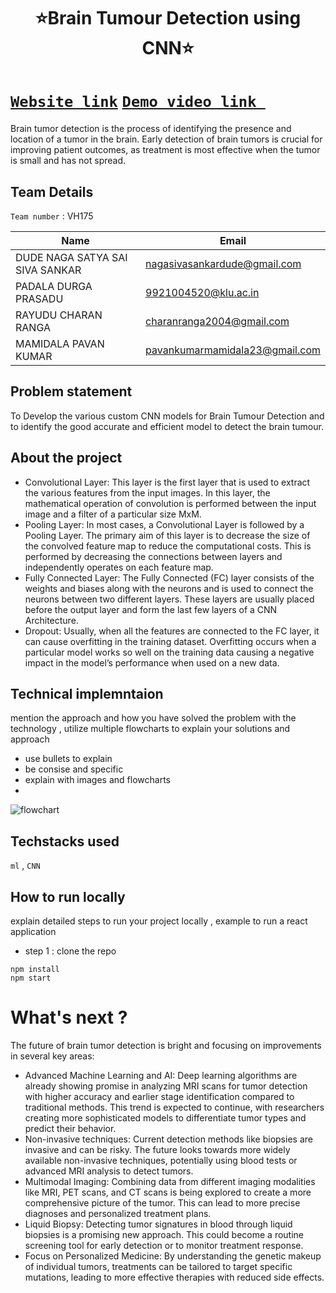 <h1 align="center" style="border-bottom: none">
    <b>
        <a> ⭐️Brain Tumour Detection using CNN⭐️ </a><br>
    </b>
     
</h1>

# [`Website link`](http://www.google.com)  [`Demo video link `](http://www.google.com)  
Brain tumor detection is the process of identifying the presence and location of a tumor in the brain. Early detection of brain tumors is crucial for improving patient outcomes, as treatment is most effective when the tumor is small and has not spread.
## Team Details
`Team number` : VH175

| Name    | Email           |
|---------|-----------------|
| DUDE NAGA SATYA SAI SIVA SANKAR | nagasivasankardude@gmail.com |
| PADALA DURGA PRASADU | 9921004520@klu.ac.in |
| RAYUDU CHARAN RANGA | charanranga2004@gmail.com |
| MAMIDALA PAVAN KUMAR | pavankumarmamidala23@gmail.com |


</div>

## Problem statement 
To Develop the various custom CNN models for Brain Tumour Detection and to identify the good accurate and efficient model to detect the brain tumour.
## About the project
- Convolutional Layer:
	This layer is the first layer that is used to extract the various features from the input images. In this layer, the mathematical operation of convolution is performed between the input image and a filter of a particular size MxM. 
- Pooling Layer:
	In most cases, a Convolutional Layer is followed by a Pooling Layer. The primary aim of this layer is to decrease the size of the convolved feature map to reduce the computational costs. This is performed by decreasing the connections between layers and independently operates on each feature map.
- Fully Connected Layer:
	The Fully Connected (FC) layer consists of the weights and biases along with the neurons and is used to connect the neurons between two different layers. These layers are usually placed before the output layer and form the last few layers of a CNN Architecture.
- Dropout:
	Usually, when all the features are connected to the FC layer, it can cause overfitting in the training dataset. Overfitting occurs when a particular model works so well on the training data causing a negative impact in the model’s performance when used on a new data.

 

## Technical implemntaion 
mention the approach and how you have solved the problem with the technology , utilize multiple flowcharts to explain your solutions and approach
- use bullets to explain
- be consise and specific
- explain with images and flowcharts
- 
![flowchart](https://encrypted-tbn0.gstatic.com/images?q=tbn:ANd9GcSm5X9E8h0kftXOW2B9jORBskdXF12pFKOX_Q&usqp=CAU)

## Techstacks used 
`ml` , `CNN` 

## How to run locally 
explain detailed steps to run your project locally , example to run a react application 
- step 1 : clone the repo 
```
npm install
npm start
```

# What's next ?
The future of brain tumor detection is bright and focusing on improvements in several key areas:
- Advanced Machine Learning and AI: Deep learning algorithms are already showing promise in analyzing MRI scans for tumor detection with higher accuracy and earlier stage identification compared to traditional methods. This trend is expected to continue, with researchers creating more sophisticated models to differentiate tumor types and predict their behavior.
- Non-invasive techniques: Current detection methods like biopsies are invasive and can be risky. The future looks towards more widely available non-invasive techniques, potentially using blood tests or advanced MRI analysis to detect tumors.
- Multimodal Imaging: Combining data from different imaging modalities like MRI, PET scans, and CT scans is being explored to create a more comprehensive picture of the tumor. This can lead to more precise diagnoses and personalized treatment plans.
- Liquid Biopsy: Detecting tumor signatures in blood through liquid biopsies is a promising new approach. This could become a routine screening tool for early detection or to monitor treatment response.
- Focus on Personalized Medicine: By understanding the genetic makeup of individual tumors, treatments can be tailored to target specific mutations, leading to more effective therapies with reduced side effects.

